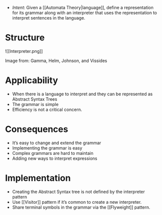 * *Intent*: Given a [[Automata Theory|language]], define a representation for its grammar along with an interpreter that uses the representation to interpret sentences in the language.
# Structure
![[Interpreter.png]]
<figcaption> Image from: Gamma, Helm, Johnson, and Vissides </figcaption>

# Applicability
* When there is a language to interpret and they can be represented as Abstract Syntax Trees
* The grammar is simple
* Efficiency is not a critical concern.

# Consequences
* It’s easy to change and extend the grammar
* Implementing the grammar is easy
* Complex grammars are hard to maintain
* Adding new ways to interpret expressions

# Implementation
* Creating the Abstract Syntax tree is not defined by the interpreter pattern
* Use [[Visitor]] pattern if it’s common to create a new interpreter.
* Share terminal symbols in the grammar via the [[Flyweight]] pattern.